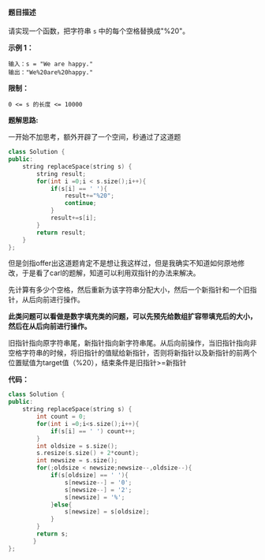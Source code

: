 #### 题目描述

请实现一个函数，把字符串 `s` 中的每个空格替换成"%20"。

 

**示例 1：**

```
输入：s = "We are happy."
输出："We%20are%20happy."
```

 

**限制：**

```
0 <= s 的长度 <= 10000
```



**题解思路:**

一开始不加思考，额外开辟了一个空间，秒通过了这道题

```c++
class Solution {
public:
    string replaceSpace(string s) {
        string result;
        for(int i =0;i < s.size();i++){
            if(s[i] == ' '){
                result+="%20";
                continue;
            }
            result+=s[i];
        }
        return result;
    }
};
```

但是剑指offer出这道题肯定不是想让我这样过，但是我确实不知道如何原地修改，于是看了carl的题解，知道可以利用双指针的办法来解决。

先计算有多少个空格，然后重新为该字符串分配大小，然后一个新指针和一个旧指针，从后向前进行操作。

**此类问题可以看做是数字填充类的问题，可以先预先给数组扩容带填充后的大小，然后在从后向前进行操作。**

旧指针指向原字符串尾，新指针指向新字符串尾。从后向前操作，当旧指针指向非空格字符串的时候，将旧指针的值赋给新指针，否则将新指针以及新指针的前两个位置赋值为target值（%20），结束条件是旧指针>=新指针



**代码：**

```c++
class Solution {
public:
    string replaceSpace(string s) {
        int count = 0;
        for(int i =0;i<s.size();i++){
            if(s[i] == ' ') count++;
        }
        int oldsize = s.size();
        s.resize(s.size() + 2*count);
        int newsize = s.size();
        for(;oldsize < newsize;newsize--,oldsize--){
            if(s[oldsize] == ' '){
                s[newsize--] = '0';
                s[newsize--] = '2';
                s[newsize] = '%';
            }else{
                s[newsize] = s[oldsize];
            }
        }
        return s;
       }
};
```

